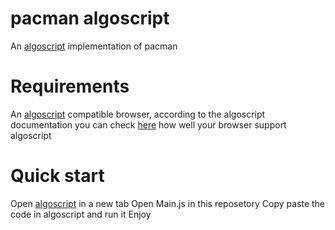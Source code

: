 # pacman algoscript
An [algoscript](http://www.algoscript.info/) implementation of pacman

# Requirements
An [algoscript](http://www.algoscript.info/) compatible browser, according to the algoscript documentation you can check [here](http://html5test.com/) how well your browser support algoscript

# Quick start
Open [algoscript](http://www.algoscript.info/) in a new tab
Open Main.js in this reposetory
Copy paste the code in algoscript and run it
Enjoy
